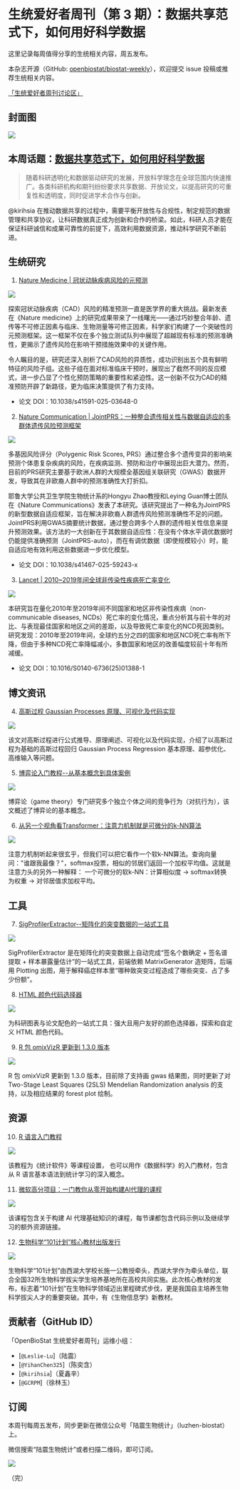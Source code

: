 # 生统爱好者周刊（第 3 期）：数据共享范式下，如何用好科学数据

这里记录每周值得分享的生统相关内容，周五发布。

本杂志开源（GitHub: [openbiostat/biostat-weekly](https://github.com/openbiostat/biostat-weekly "openbiostat/biostat-weekly")），欢迎提交 issue 投稿或推荐生统相关内容。

[「生统爱好者周刊讨论区」](https://github.com/openbiostat/biostat-weekly/discussions "生统爱好者周刊讨论区")

## 封面图

![](https://cdn.jsdelivr.net/gh/Leslie-Lu/WeChatOfficialAccount/img_2025/20251009185540.png)

## 本周话题：[数据共享范式下，如何用好科学数据](https://mp.weixin.qq.com/s/uvnQkhmKO-uldFOGoP0w5g)

> 随着科研透明化和数据驱动研究的发展，开放科学理念在全球范围内快速推广。各类科研机构和期刊纷纷要求共享数据、开放论文，以提高研究的可重复性和透明度，同时促进学术合作与创新。

@kirihsia 在推动数据共享的过程中，需要平衡开放性与合规性，制定规范的数据管理和共享协议，让科研数据真正成为创新和合作的桥梁。如此，科研人员才能在保证科研诚信和成果可靠性的前提下，高效利用数据资源，推动科学研究不断前进。

## 生统研究

1. [Nature Medicine | 冠状动脉疾病风险的元预测](https://mp.weixin.qq.com/s/4cik2fu7gPKCipzaQwGxFw)

![](https://cdn.jsdelivr.net/gh/Leslie-Lu/WeChatOfficialAccount/img_2025/20251009173139.png)

探索冠状动脉疾病（CAD）风险的精准预测一直是医学界的重大挑战。最新发表在《Nature medicine》上的研究成果带来了一线曙光——通过巧妙整合年龄、遗传等不可修正因素与临床、生物测量等可修正因素，科学家们构建了一个突破性的元预测框架。这一框架不仅在多个独立测试队列中展现了超越现有标准的预测准确性，更揭示了遗传风险在影响干预措施效果中的关键作用。

令人瞩目的是，研究还深入剖析了CAD风险的异质性，成功识别出五个具有鲜明特征的风险子组。这些子组在面对标准临床干预时，展现出了截然不同的反应模式，进一步凸显了个性化预防策略的重要性和紧迫性。这一创新不仅为CAD的精准预防开辟了新路径，更为临床决策提供了有力支持。

- 论文 DOI：10.1038/s41591-025-03648-0

2. [Nature Communication | JointPRS：一种整合遗传相关性与数据自适应的多群体遗传风险预测框架](https://mp.weixin.qq.com/s/LJCrTfCUCN4M5ZF0bYcwKA)

![](https://cdn.jsdelivr.net/gh/Leslie-Lu/WeChatOfficialAccount/img_2025/20251009190259.png)

多基因风险评分（Polygenic Risk Scores, PRS）通过整合多个遗传变异的影响来预测个体患复杂疾病的风险，在疾病监测、预防和治疗中展现出巨大潜力。然而，目前的PRS研究主要基于欧洲人群的大规模全基因组关联研究（GWAS）数据开发，导致其在非欧裔人群中的预测准确性大打折扣。

耶鲁大学公共卫生学院生物统计系的Hongyu Zhao教授和Leying Guan博士团队在《Nature Communications》发表了本研究。该研究提出了一种名为JointPRS的新型数据自适应框架，旨在解决非欧裔人群遗传风险预测准确性不足的问题。JointPRS利用GWAS摘要统计数据，通过整合跨多个人群的遗传相关性信息来提升预测效果。该方法的一大创新在于其数据自适应性：在没有个体水平调优数据时仍能提供准确预测（JointPRS-auto），而在有调优数据（即使规模较小）时，能自适应地有效利用这些数据进一步优化模型。

- 论文 DOI：10.1038/s41467-025-59243-x

3. [Lancet | 2010~2019年间全球非传染性疾病死亡率变化](https://mp.weixin.qq.com/s/esPpQaXlBQkdEvqAlY1oTA)

![](https://cdn.jsdelivr.net/gh/Leslie-Lu/WeChatOfficialAccount/img_2025/20251009174007.png)

本研究旨在量化2010年至2019年间不同国家和地区非传染性疾病（non-communicable diseases, NCDs）死亡率的变化情况，重点分析其与前十年的对比、与表现最佳国家和地区之间的差距，以及导致死亡率变化的NCD死因类别。研究发现：2010年至2019年间，全球约五分之四的国家和地区NCD死亡率有所下降，但由于多种NCD死亡率降幅减小，多数国家和地区的改善幅度较前十年有所减缓。

- 论文 DOI：10.1016/S0140-6736(25)01388-1

## 博文资讯

4. [高斯过程 Gaussian Processes 原理、可视化及代码实现](https://borgwang.github.io/ml/2019/07/28/gaussian-processes.html "高斯过程 Gaussian Processes 原理、可视化及代码实现")

![](https://cdn.jsdelivr.net/gh/Leslie-Lu/WeChatOfficialAccount/img_2025/20251009164143.png)

该文对高斯过程进行公式推导、原理阐述、可视化以及代码实现，介绍了以高斯过程为基础的高斯过程回归 Gaussian Process Regression 基本原理、超参优化、高维输入等问题。

5. [博弈论入门教程--从基本概念到具体案例](https://gfwjumper.medium.com/%E5%8D%9A%E5%BC%88%E8%AE%BA%E5%85%A5%E9%97%A8%E6%95%99%E7%A8%8B-%E4%BB%8E%E5%9F%BA%E6%9C%AC%E6%A6%82%E5%BF%B5%E5%88%B0%E5%85%B7%E4%BD%93%E6%A1%88%E4%BE%8B-2d0e54294318 "博弈论入门教程--从基本概念到具体案例")

![](https://cdn.jsdelivr.net/gh/Leslie-Lu/WeChatOfficialAccount/img_2025/20251009164811.png)

博弈论（game theory）专门研究多个独立个体之间的竞争行为（对抗行为），该文概述了博弈论的基本概念。

6. [从另一个视角看Transformer：注意力机制就是可微分的k-NN算法](https://mp.weixin.qq.com/s/Ty3Qh5b2DtE8dkTGi93VXA)

![](https://cdn.jsdelivr.net/gh/Leslie-Lu/WeChatOfficialAccount/img_2025/20251009165035.png)

注意力机制听起来很玄乎，但我们可以把它看作一个软k-NN算法。查询向量问："谁跟我最像？"，softmax投票，相似的邻居们返回一个加权平均值。这就是注意力头的另外一种解释： 一个可微分的软k-NN：计算相似度 → softmax转换为权重 → 对邻居值求加权平均。

## 工具

7. [SigProfilerExtractor--矩阵化的突变数据的一站式工具](https://github.com/AlexandrovLab/SigProfilerExtractor "SigProfilerExtractor")

![](https://cdn.jsdelivr.net/gh/Leslie-Lu/WeChatOfficialAccount/img_2025/20251009165516.png)

SigProfilerExtractor 是在矩阵化的突变数据上自动完成“签名个数确定 + 签名谱提取 + 样本暴露量估计”的一站式工具，前端依赖 MatrixGenerator 造矩阵，后端用 Plotting 出图，用于解释癌症样本里“哪种致突变过程造成了哪些突变、占了多少份额”。

8. [HTML 颜色代码选择器](https://html-color-codes.info/chinese/ "HTML 颜色代码选择器")

![](https://cdn.jsdelivr.net/gh/Leslie-Lu/WeChatOfficialAccount/img_2025/20251009170551.png)

为科研图表与论文配色的一站式工具：强大且用户友好的颜色选择器，探索和自定义 HTML 颜色代码。

9. [R 包 omixVizR 更新到 1.3.0 版本](https://leslie-lu.r-universe.dev/omixVizR "omixVizR")

![](https://cdn.jsdelivr.net/gh/Leslie-Lu/WeChatOfficialAccount/img_2025/20251009170906.png)

R 包 omixVizR 更新到 1.3.0 版本，目前除了支持画 gwas 结果图，同时更新了对 Two-Stage Least Squares (2SLS) Mendelian Randomization analysis 的支持，以及相应结果的 forest plot 绘制。

## 资源

10. [R 语言入门教程](https://www.math.pku.edu.cn/teachers/lidf/docs/Rbook/html/_Rbook/index.html "R 语言入门教程")

![](https://cdn.jsdelivr.net/gh/Leslie-Lu/WeChatOfficialAccount/img_2025/20251009171336.png)

该教程为《统计软件》等课程设置， 也可以用作《数据科学》的入门教材，包含从 R 语言基本语法到统计学习的深入概念。

11. [微软高分项目：一门教你从零开始构建AI代理的课程](https://github.com/microsoft/ai-agents-for-beginners "微软高分项目")

![](https://cdn.jsdelivr.net/gh/Leslie-Lu/WeChatOfficialAccount/img_2025/20251009172337.png)

该课程包含关于构建 AI 代理基础知识的课程，每节课都包含代码示例以及继续学习的额外资源链接。

12. [生物科学“101计划”核心教材出版发行](https://mp.weixin.qq.com/s/fXn9XtfOMBC2vIMXvuSP6A)

![](https://cdn.jsdelivr.net/gh/Leslie-Lu/WeChatOfficialAccount/img_2025/20251009172617.png)

生物科学“101计划”由西湖大学校长施一公教授牵头，西湖大学作为牵头单位，联合全国32所生物科学拔尖学生培养基地所在高校共同实施。此次核心教材的发布，标志着“101计划”在生物科学领域迈出里程碑式步伐，更是我国自主培养生物科学拔尖人才的重要突破。其中，有《生物信息学》新教材。

## 贡献者（GitHub ID）

「OpenBioStat 生统爱好者周刊」运维小组：

- [`@Leslie-Lu`]（陆震）
- [`@YihanChen325`]（陈奕含）
- [`@kirihsia`]（夏鑫辛）
- [`@GCRPM`]（徐林玉）

## 订阅

本周刊每周五发布，同步更新在微信公众号「陆震生物统计」（luzhen-biostat）上。

微信搜索“陆震生物统计”或者扫描二维码，即可订阅。

![](https://cdn.jsdelivr.net/gh/Leslie-Lu/WeChatOfficialAccount/img_2025/qrcode_for_gh_395f59db8b4c_258.jpg)

（完）
